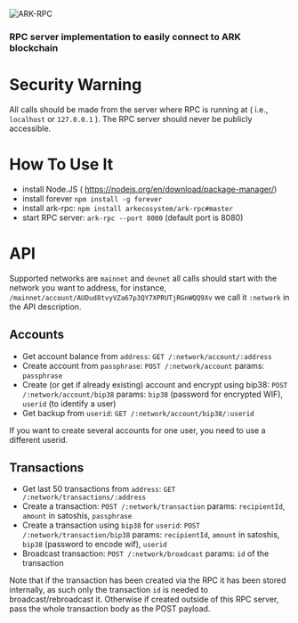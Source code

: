 ![ARK-RPC](https://cdn-images-1.medium.com/max/2000/1*QFNTgOOP_9NIaNwIrBnp_w.png)

### RPC server implementation to easily connect to ARK blockchain

# Security Warning
All calls should be made from the server where RPC is running at ( i.e., `localhost` or `127.0.0.1` ). The RPC server should never be publicly accessible.

# How To Use It
- install Node.JS ( https://nodejs.org/en/download/package-manager/)
- install forever `npm install -g forever`
- install ark-rpc: `npm install arkecosystem/ark-rpc#master`
- start RPC server: `ark-rpc --port 8000` (default port is 8080)

# API
Supported networks are `mainnet` and `devnet` all calls should start with the network you want to address, for instance,  `/mainnet/account/AUDud8tvyVZa67p3QY7XPRUTjRGnWQQ9Xv` we call it `:network` in the API description.

## Accounts
- Get account balance from `address`: `GET /:network/account/:address`
- Create account from `passphrase`: `POST /:network/account` params: `passphrase`
- Create (or get if already existing) account and encrypt using bip38: `POST /:network/account/bip38` params: `bip38` (password for encrypted WIF), `userid` (to identify a user)
- Get backup from `userid`: `GET /:network/account/bip38/:userid`

If you want to create several accounts for one user, you need to use a different userid.

## Transactions
- Get last 50 transactions from `address`: `GET /:network/transactions/:address`
- Create a transaction: `POST /:network/transaction` params: `recipientId`, `amount` in satoshis, `passphrase`
- Create a transaction using `bip38` for `userid`: `POST /:network/transaction/bip38` params: `recipientId`, `amount` in satoshis, `bip38` (password to encode wif), `userid`
- Broadcast transaction: `POST /:network/broadcast` params: `id` of the transaction

Note that if the transaction has been created via the RPC it has been stored internally, as such only the transaction `id` is needed to broadcast/rebroadcast it. Otherwise if created outside of this RPC server, pass the whole transaction body as the POST payload.
